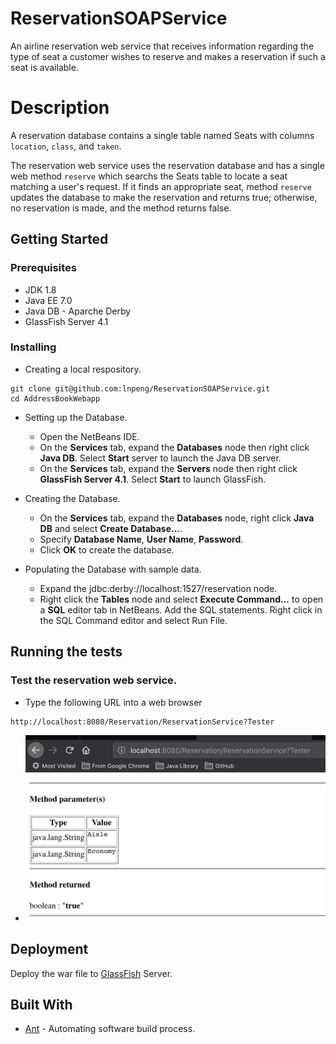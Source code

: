# ReservationSOAPService
An airline reservation web service that receives information regarding the type of seat a customer wishes to reserve
and makes a reservation if such a seat is available.

# Description
A reservation database contains a single table named Seats with columns `location`, `class`, and `taken`.

The reservation web service uses the reservation database and has a single web method `reserve` which searchs the Seats table  to locate a seat matching a user's request. If it finds an appropriate seat, method `reserve` updates the database to make
the reservation and returns true; otherwise, no reservation is made, and the method
returns false.  

## Getting Started
### Prerequisites
- JDK 1.8
- Java EE 7.0
- Java DB - Aparche Derby
- GlassFish Server 4.1

### Installing
- Creating a local respository.
```
git clone git@github.com:lnpeng/ReservationSOAPService.git
cd AddressBookWebapp
```

- Setting up the Database.
  - Open the NetBeans IDE.
  - On the **Services** tab, expand the **Databases** node then right click **Java DB**. Select **Start** server to launch the Java DB server.
  - On the **Services** tab, expand the **Servers** node then right click **GlassFish Server 4.1**. Select **Start** to launch GlassFish.

- Creating the Database.
  - On the **Services** tab, expand the **Databases** node, right click **Java DB** and select **Create Database...**.
  - Specify **Database Name**, **User Name**, **Password**.
  - Click **OK** to create the database.

- Populating the Database with sample data.
  - Expand the jdbc:derby://localhost:1527/reservation node.
  - Right click the **Tables** node and select **Execute Command...** to open a **SQL** editor tab in NetBeans. Add the SQL statements. Right click in the SQL Command editor and select Run File.

## Running the tests
### Test the reservation web service.
- Type the following URL into a web browser
```
http://localhost:8080/Reservation/ReservationService?Tester
```
- ![Reservation](https://github.com/lnpeng/ReservationSOAPService/blob/master/Screen%20Shot%202018-11-19%20at%205.44.23%20PM.png)


## Deployment
Deploy the war file to [GlassFish](https://javaee.github.io/glassfish/) Server.

## Built With
* [Ant](https://ant.apache.org/) - Automating software build process.
